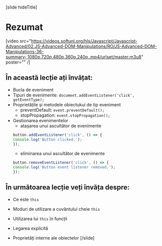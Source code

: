 [slide hideTitle]

# Rezumat

[video src="https://videos.softuni.org/hls/Javascript/Javascript-Advanced/02.JS-Advanced-DOM-Manipulations/RO/JS-Advanced-DOM-Manipulations-36-summary-,1080p,720p,480p,360p,240p,.mp4/urlset/master.m3u8" poster="" /]

## În această lecție ați învățat: 

- Bucla de eveniment
- Tipuri de evenimente: `document.addEventListener('click', getEventType);`
- Proprietățile și metodele obiectukui de tip eveniment 
    - preventDefault: `event.preventDefault();`
    - stopPropagation: `event.stopPropagation();`
- Gestionarea evenimentelor
    - atașarea unui ascultător de evenimente
    ```js
    button.addEventListener('click', () => {
    console.log('Button clicked.');
    });
    ```
    - eliminarea unui ascultător de evenimente
     ```js
    button.removeEventListener('click', () => {
    console.log('Button event listener removed.');
    });
    ```
    
## În următoarea lecție veți învăța despre:

- Ce este `this` 

- Moduri de utilizare a cuvântului cheie `this` 

- Utilizarea lui `this` în funcții

- Legarea explicită 

- Proprietăți interne ale obiectelor
[/slide]

